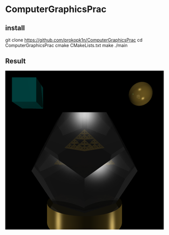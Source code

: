 # ComputerGraphicsPrac

## install
  git clone https://github.com/prokopk1n/ComputerGraphicsPrac
  cd ComputerGraphicsPrac
  cmake CMakeLists.txt
  make
  ./main

## Result
![alt text](328_prokopkin_v4v8.png) 
